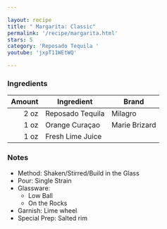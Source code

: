```yaml
---

layout: recipe
title: " Margarita: Classic"
permalink: '/recipe/margarita.html'
stars: 5
category: 'Reposado Tequila '
youtube: 'jxpT11WEtWQ'

---
```


### Ingredients

| Amount  | Ingredient               | Brand          |
| ---: | ---------------- | ------------- |
| 2 oz | Reposado Tequila | Milagro       |
| 1 oz | Orange Curaçao   | Marie Brizard |
| 1 oz | Fresh Lime Juice |

### Notes

- Method: Shaken/Stirred/Build in the Glass
- Pour: Single Strain
- Glassware: 
    - Low Ball
    - On the Rocks
- Garnish: Lime wheel
- Special Prep: Salted rim

